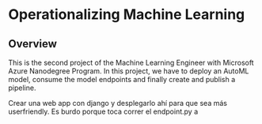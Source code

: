 # Operationalizing Machine Learning

## Overview
This is the second project of the Machine Learning Engineer with Microsoft Azure Nanodegree Program. In this project, we have to deploy an AutoML model, consume the model endpoints and finally create and publish a pipeline.

Crear una web app con django y desplegarlo ahí para que sea más userfriendly. Es burdo porque toca correr el endpoint.py a
